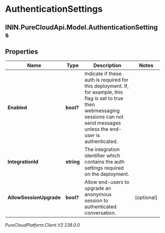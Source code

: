 # AuthenticationSettings

## ININ.PureCloudApi.Model.AuthenticationSettings

## Properties

|Name | Type | Description | Notes|
|------------ | ------------- | ------------- | -------------|
| **Enabled** | **bool?** | Indicate if these auth is required for this deployment. If, for example, this flag is set to true then webmessaging sessions can not send messages unless the end-user is authenticated. | |
| **IntegrationId** | **string** | The integration identifier which contains the auth settings required on the deployment. | |
| **AllowSessionUpgrade** | **bool?** | Allow end-users to upgrade an anonymous session to authenticated conversation. | [optional] |



_PureCloudPlatform.Client.V2 238.0.0_
